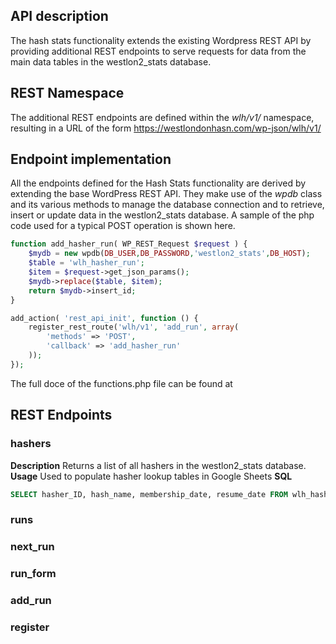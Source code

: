 


## API description
The hash stats functionality extends the existing Wordpress REST API by providing additional REST endpoints to serve requests for data from the main data tables in the westlon2_stats database.  

## REST Namespace
The additional REST endpoints are defined within the *wlh/v1/* namespace, resulting in a URL of the form 
https://westlondonhasn.com/wp-json/wlh/v1/

## Endpoint implementation
All the endpoints defined for the Hash Stats functionality are derived by extending the base WordPress REST API.  They make use of the *wpdb* 
class and its various methods to manage the database connection and to retrieve, insert or update data in the westlon2_stats database.  A sample of the php code used for a typical POST operation is shown here.
```php
function add_hasher_run( WP_REST_Request $request ) {
	$mydb = new wpdb(DB_USER,DB_PASSWORD,'westlon2_stats',DB_HOST);
	$table = 'wlh_hasher_run';
	$item = $request->get_json_params();
	$mydb->replace($table, $item);
	return $mydb->insert_id;
}

add_action( 'rest_api_init', function () {
	register_rest_route('wlh/v1', 'add_run', array(
		'methods' => 'POST',
		'callback' => 'add_hasher_run'
	));
});
```
The full doce of the functions.php file can be found at

## REST Endpoints

### hashers
**Description**
Returns a list of all hashers in the  westlon2_stats database.
**Usage**
Used to populate hasher lookup tables in Google Sheets
**SQL**
```SQL
SELECT hasher_ID, hash_name, membership_date, resume_date FROM wlh_hasher
```

### runs

### next_run 

### run_form

### add_run

### register
<!--stackedit_data:
eyJoaXN0b3J5IjpbLTExNjg0ODU0NywxOTM3NTExMzczLDg5Nj
AxMDExMywxMDM2MjAzNTkwLC0xNDEwNTIzOTMwXX0=
-->